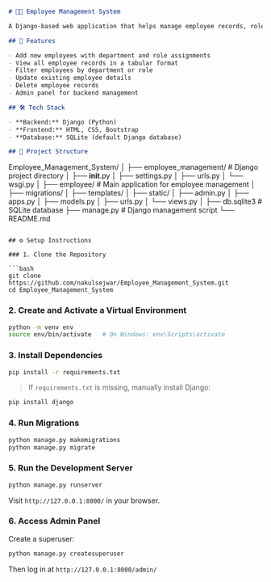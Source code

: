 ```markdown
# 🧑‍💼 Employee Management System

A Django-based web application that helps manage employee records, roles, and departments within an organization. This project includes features for adding, updating, viewing, and deleting employee data.

## 🚀 Features

- Add new employees with department and role assignments
- View all employee records in a tabular format
- Filter employees by department or role
- Update existing employee details
- Delete employee records
- Admin panel for backend management

## 🛠️ Tech Stack

- **Backend:** Django (Python)
- **Frontend:** HTML, CSS, Bootstrap
- **Database:** SQLite (default Django database)

## 📂 Project Structure

```
Employee_Management_System/
│
├── employee_management/       # Django project directory
│   ├── __init__.py
│   ├── settings.py
│   ├── urls.py
│   └── wsgi.py
│
├── employee/                  # Main application for employee management
│   ├── migrations/
│   ├── templates/
│   ├── static/
│   ├── admin.py
│   ├── apps.py
│   ├── models.py
│   ├── urls.py
│   └── views.py
│
├── db.sqlite3                 # SQLite database
├── manage.py                  # Django management script
└── README.md
```

## ⚙️ Setup Instructions

### 1. Clone the Repository

```bash
git clone https://github.com/nakulsejwar/Employee_Management_System.git
cd Employee_Management_System
```

### 2. Create and Activate a Virtual Environment

```bash
python -m venv env
source env/bin/activate   # On Windows: env\Scripts\activate
```

### 3. Install Dependencies

```bash
pip install -r requirements.txt
```

> If `requirements.txt` is missing, manually install Django:
```bash
pip install django
```

### 4. Run Migrations

```bash
python manage.py makemigrations
python manage.py migrate
```

### 5. Run the Development Server

```bash
python manage.py runserver
```

Visit `http://127.0.0.1:8000/` in your browser.

### 6. Access Admin Panel

Create a superuser:

```bash
python manage.py createsuperuser
```

Then log in at `http://127.0.0.1:8000/admin/`

